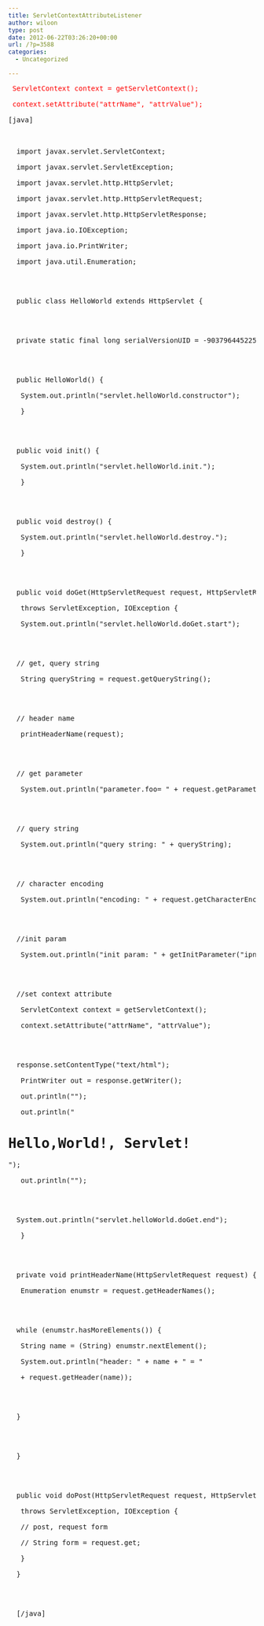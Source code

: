 ```yaml
---
title: ServletContextAttributeListener
author: wiloon
type: post
date: 2012-06-22T03:26:20+00:00
url: /?p=3588
categories:
  - Uncategorized

---
```

<pre><span style="color: #ff0000;"> ServletContext context = getServletContext();</span>

<span style="color: #ff0000;"> context.setAttribute("attrName", "attrValue");</span>

[java]



  import javax.servlet.ServletContext;

  import javax.servlet.ServletException;

  import javax.servlet.http.HttpServlet;

  import javax.servlet.http.HttpServletRequest;

  import javax.servlet.http.HttpServletResponse;

  import java.io.IOException;

  import java.io.PrintWriter;

  import java.util.Enumeration;




  public class HelloWorld extends HttpServlet {




  private static final long serialVersionUID = -9037964452251358377L;




  public HelloWorld() {

   System.out.println("servlet.helloWorld.constructor");

   }




  public void init() {

   System.out.println("servlet.helloWorld.init.");

   }




  public void destroy() {

   System.out.println("servlet.helloWorld.destroy.");

   }




  public void doGet(HttpServletRequest request, HttpServletResponse response)

   throws ServletException, IOException {

   System.out.println("servlet.helloWorld.doGet.start");




  // get, query string

   String queryString = request.getQueryString();




  // header name

   printHeaderName(request);




  // get parameter

   System.out.println("parameter.foo= " + request.getParameter("foo"));




  // query string

   System.out.println("query string: " + queryString);




  // character encoding

   System.out.println("encoding: " + request.getCharacterEncoding());




  //init param

   System.out.println("init param: " + getInitParameter("ipn"));




  //set context attribute

   ServletContext context = getServletContext();

   context.setAttribute("attrName", "attrValue");




  response.setContentType("text/html");

   PrintWriter out = response.getWriter();

   out.println("<html><head><title>");

   out.println("This is my first Servlet");

   out.println("</title></head><body>");

   out.println("<h1>Hello,World!, Servlet!</h1>");

   out.println("</body></html>");




  System.out.println("servlet.helloWorld.doGet.end");

   }




  private void printHeaderName(HttpServletRequest request) {

   Enumeration enumstr = request.getHeaderNames();




  while (enumstr.hasMoreElements()) {

   String name = (String) enumstr.nextElement();

   System.out.println("header: " + name + " = "

   + request.getHeader(name));




  }




  }




  public void doPost(HttpServletRequest request, HttpServletResponse response)

   throws ServletException, IOException {

   // post, request form

   // String form = request.get;

   }

  }




  [/java]
